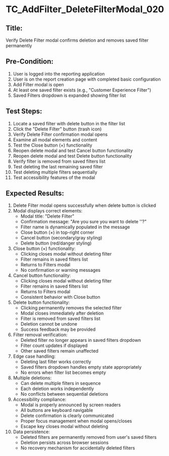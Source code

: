 # TC_AddFilter_DeleteFilterModal_020

## Title:
Verify Delete Filter modal confirms deletion and removes saved filter permanently

## Pre-Condition:
1. User is logged into the reporting application
2. User is on the report creation page with completed basic configuration
3. Add Filter modal is open
4. At least one saved filter exists (e.g., "Customer Experience Filter")
5. Saved Filters dropdown is expanded showing filter list

## Test Steps:
1. Locate a saved filter with delete button in the filter list
2. Click the "Delete Filter" button (trash icon)
3. Verify Delete Filter confirmation modal opens
4. Examine all modal elements and content
5. Test the Close button (×) functionality
6. Reopen delete modal and test Cancel button functionality
7. Reopen delete modal and test Delete button functionality
8. Verify filter is removed from saved filters list
9. Test deleting the last remaining saved filter
10. Test deleting multiple filters sequentially
11. Test accessibility features of the modal

## Expected Results:
1. Delete Filter modal opens successfully when delete button is clicked
2. Modal displays correct elements:
   - Modal title: "Delete Filter"
   - Confirmation message: "Are you sure you want to delete '<Filter Name>'?"
   - Filter name is dynamically populated in the message
   - Close button (×) in top-right corner
   - Cancel button (secondary/gray styling)
   - Delete button (red/danger styling)
3. Close button (×) functionality:
   - Clicking closes modal without deleting filter
   - Filter remains in saved filters list
   - Returns to Filters modal
   - No confirmation or warning messages
4. Cancel button functionality:
   - Clicking closes modal without deleting filter
   - Filter remains in saved filters list
   - Returns to Filters modal
   - Consistent behavior with Close button
5. Delete button functionality:
   - Clicking permanently removes the selected filter
   - Modal closes immediately after deletion
   - Filter is removed from saved filters list
   - Deletion cannot be undone
   - Success feedback may be provided
6. Filter removal verification:
   - Deleted filter no longer appears in saved filters dropdown
   - Filter count updates if displayed
   - Other saved filters remain unaffected
7. Edge case handling:
   - Deleting last filter works correctly
   - Saved filters dropdown handles empty state appropriately
   - No errors when filter list becomes empty
8. Multiple deletions:
   - Can delete multiple filters in sequence
   - Each deletion works independently
   - No conflicts between sequential deletions
9. Accessibility compliance:
   - Modal is properly announced by screen readers
   - All buttons are keyboard navigable
   - Delete confirmation is clearly communicated
   - Proper focus management when modal opens/closes
   - Escape key closes modal without deleting
10. Data persistence:
    - Deleted filters are permanently removed from user's saved filters
    - Deletion persists across browser sessions
    - No recovery mechanism for accidentally deleted filters